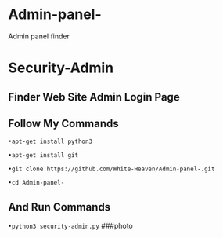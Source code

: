 # Admin-panel-
Admin panel finder

# Security-Admin
## Finder Web Site Admin Login Page

## Follow My Commands
`•apt-get install python3`

`•apt-get install git`

`•git clone https://github.com/White-Heaven/Admin-panel-.git `

`•cd Admin-panel-`
## And Run Commands

`•python3 security-admin.py`
###photo




